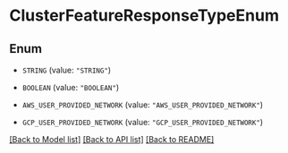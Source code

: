 # ClusterFeatureResponseTypeEnum

## Enum


* `STRING` (value: `"STRING"`)

* `BOOLEAN` (value: `"BOOLEAN"`)

* `AWS_USER_PROVIDED_NETWORK` (value: `"AWS_USER_PROVIDED_NETWORK"`)

* `GCP_USER_PROVIDED_NETWORK` (value: `"GCP_USER_PROVIDED_NETWORK"`)


[[Back to Model list]](../README.md#documentation-for-models) [[Back to API list]](../README.md#documentation-for-api-endpoints) [[Back to README]](../README.md)


